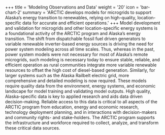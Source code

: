 +++
title = 'Modeling Observations and Data'
weight = '20'
icon = 'bar-chart-2'
summary = 'ARCTIC develops models for microgrids to support Alaska’s energy transition to renewables, relying on high-quality, location-specific data for accurate and efficient operations.'
+++
Model development and validation for microgrids and other location-specific energy systems is a foundational activity of the ARCTIC program and Alaska’s energy transition. The shift from dispatchable fossil fuel driven generators to variable renewable inverter-based energy sources is driving the need for power system modeling across all time scales. Thus, whereas in the past, power system models were not necessary for most of Alaska’s remote microgrids, such modeling is necessary today to ensure stable, reliable, and efficient operation as rural communities integrate more variable renewable resources to offset the high cost of diesel-based generation.  Similarly, for larger systems such as the Alaska Railbelt electric grid, more comprehensive and detailed modeling is now required. These models require quality data from the environment, energy systems, and economic landscape for model training and validating model outputs.  High quality, Alaska-specific data is key to applied research and aids data driven decision-making. Reliable access to this data is critical to all aspects of the ARCTIC program from education, energy and economic research, technology deployment planning, and in interactions with decision-makers and community rights- and stake-holders. The ARCTIC program supports the infrastructure and workforce required to collect, analyze, and transform these critical data sources.